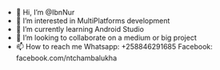 - 👋 Hi, I’m @IbnNur
- 👀 I’m interested in MultiPlatforms development
- 🌱 I’m currently learning Android Studio
- 💞️ I’m looking to collaborate on a medium or big project
- 📫 How to reach me Whatsapp: +258846291685 Facebook: facebook.com/ntchambalukha

<!---
IbnNur/IbnNur is a ✨ special ✨ repository because its `README.md` (this file) appears on your GitHub profile.
You can click the Preview link to take a look at your changes.
--->
